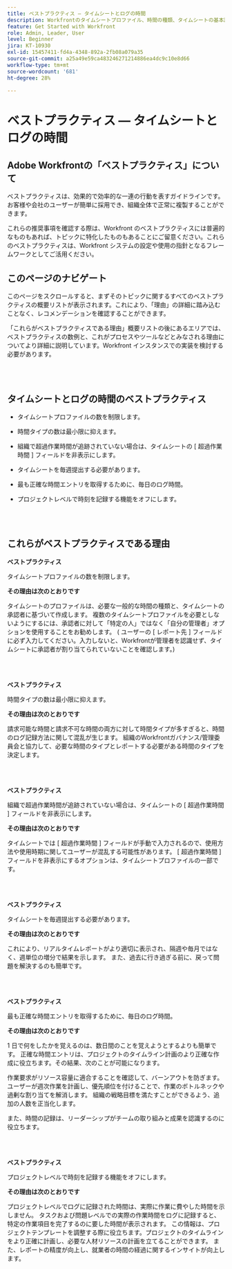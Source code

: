 ```yaml
---
title: ベストプラクティス — タイムシートとログの時間
description: Workfrontのタイムシートプロファイル、時間の種類、タイムシートの基本設定、およびタイムシートの設定、管理、使用に関するAdobe Workfrontの専門家によるベストプラクティスの推奨事項を調べます。 （60～160 文字の範囲で指定しますが、184 文字になっています）
feature: Get Started with Workfront
role: Admin, Leader, User
level: Beginner
jira: KT-10930
exl-id: 15457411-fd4a-4348-892a-2fb08a079a35
source-git-commit: a25a49e59ca483246271214886ea4dc9c10e8d66
workflow-type: tm+mt
source-wordcount: '681'
ht-degree: 28%

---
```


# ベストプラクティス — タイムシートとログの時間

## Adobe Workfrontの「ベストプラクティス」について

ベストプラクティスは、効果的で効率的な一連の行動を表すガイドラインです。お客様や会社のユーザーが簡単に採用でき、組織全体で正常に複製することができます。

これらの推奨事項を確認する際は、Workfront のベストプラクティスには普遍的なものもあれば、トピックに特化したものもあることにご留意ください。これらのベストプラクティスは、Workfront システムの設定や使用の指針となるフレームワークとしてご活用ください。

## このページのナビゲート

このページをスクロールすると、まずそのトピックに関するすべてのベストプラクティスの概要リストが表示されます。これにより、「理由」の詳細に踏み込むことなく、レコメンデーションを確認することができます。

「これらがベストプラクティスである理由」概要リストの後にあるエリアでは、ベストプラクティスの数例と、これがプロセスやツールなどとみなされる理由についてより詳細に説明しています。Workfront インスタンスでの実装を検討する必要があります。

</br>
</br>


## タイムシートとログの時間のベストプラクティス

* タイムシートプロファイルの数を制限します。

* 時間タイプの数は最小限に抑えます。

* 組織で超過作業時間が追跡されていない場合は、タイムシートの [ 超過作業時間 ] フィールドを非表示にします。

* タイムシートを毎週提出する必要があります。

* 最も正確な時間エントリを取得するために、毎日のログ時間。

* プロジェクトレベルで時刻を記録する機能をオフにします。

</br>
</br>



## これらがベストプラクティスである理由

**ベストプラクティス**

タイムシートプロファイルの数を制限します。



**その理由は次のとおりです**

タイムシートのプロファイルは、必要な一般的な時間の種類と、タイムシートの承認者に基づいて作成します。 複数のタイムシートプロファイルを必要としないようにするには、承認者に対して「特定の人」ではなく「自分の管理者」オプションを使用することをお勧めします。 ( ユーザーの [ レポート先 ] フィールドに必ず入力してください。入力しないと、Workfrontが管理者を認識せず、タイムシートに承認者が割り当てられていないことを確認します。)

</br>
</br>

**ベストプラクティス**

時間タイプの数は最小限に抑えます。



**その理由は次のとおりです**

請求可能な時間と請求不可な時間の両方に対して時間タイプが多すぎると、時間のログ記録方法に関して混乱が生じます。 組織のWorkfrontガバナンス/管理委員会と協力して、必要な時間のタイプとレポートする必要がある時間のタイプを決定します。

</br>
</br>

**ベストプラクティス**

組織で超過作業時間が追跡されていない場合は、タイムシートの [ 超過作業時間 ] フィールドを非表示にします。



**その理由は次のとおりです**

タイムシートでは [ 超過作業時間 ] フィールドが手動で入力されるので、使用方法や使用時期に関してユーザーが混乱する可能性があります。 [ 超過作業時間 ] フィールドを非表示にするオプションは、タイムシートプロファイルの一部です。

</br>
</br>

**ベストプラクティス**

タイムシートを毎週提出する必要があります。



**その理由は次のとおりです**

これにより、リアルタイムレポートがより適切に表示され、隔週や毎月ではなく、週単位の増分で結果を示します。 また、過去に行き過ぎる前に、戻って問題を解決するのも簡単です。

</br>
</br>

**ベストプラクティス**

最も正確な時間エントリを取得するために、毎日のログ時間。



**その理由は次のとおりです**

1 日で何をしたかを覚えるのは、数日間のことを覚えようとするよりも簡単です。 正確な時間エントリは、プロジェクトのタイムライン計画のより正確な作成に役立ちます。その結果、次のことが可能になります。

作業要求がリソース容量に適合することを確認して、バーンアウトを防ぎます。
ユーザーが週次作業を計画し、優先順位を付けることで、作業のボトルネックや過剰な割り当てを解消します。
組織の戦略目標を満たすことができるよう、追加の人数を正当化します。


また、時間の記録は、リーダーシップがチームの取り組みと成果を認識するのに役立ちます。

</br>
</br>

**ベストプラクティス**

プロジェクトレベルで時刻を記録する機能をオフにします。



**その理由は次のとおりです**

プロジェクトレベルでログに記録された時間は、実際に作業に費やした時間を示しません。 タスクおよび問題レベルでの実際の作業時間をログに記録すると、特定の作業項目を完了するのに要した時間が表示されます。 この情報は、プロジェクトテンプレートを調整する際に役立ちます。プロジェクトのタイムラインをより正確に計画し、必要な人材リソースの計画を立てることができます。 また、レポートの精度が向上し、就業者の時間の経過に関するインサイトが向上します。
